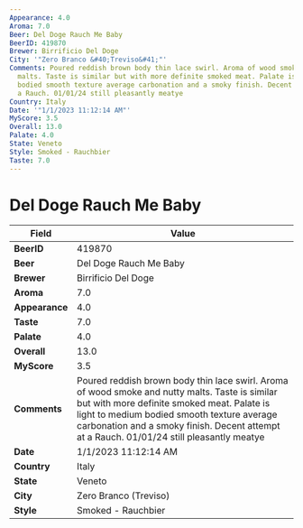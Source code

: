 ```yaml
---
Appearance: 4.0
Aroma: 7.0
Beer: Del Doge Rauch Me Baby
BeerID: 419870
Brewer: Birrificio Del Doge
City: '"Zero Branco &#40;Treviso&#41;"'
Comments: Poured reddish brown body thin lace swirl. Aroma of wood smoke and nutty
  malts. Taste is similar but with more definite smoked meat. Palate is light to medium
  bodied smooth texture average carbonation and a smoky finish. Decent attempt at
  a Rauch. 01/01/24 still pleasantly meatye
Country: Italy
Date: '"1/1/2023 11:12:14 AM"'
MyScore: 3.5
Overall: 13.0
Palate: 4.0
State: Veneto
Style: Smoked - Rauchbier
Taste: 7.0
---
```


# Del Doge Rauch Me Baby

| Field         | Value |
|---------------|-------|
| **BeerID** | 419870 |
| **Beer** | Del Doge Rauch Me Baby |
| **Brewer** | Birrificio Del Doge |
| **Aroma** | 7.0 |
| **Appearance** | 4.0 |
| **Taste** | 7.0 |
| **Palate** | 4.0 |
| **Overall** | 13.0 |
| **MyScore** | 3.5 |
| **Comments** | Poured reddish brown body thin lace swirl. Aroma of wood smoke and nutty malts. Taste is similar but with more definite smoked meat. Palate is light to medium bodied smooth texture average carbonation and a smoky finish. Decent attempt at a Rauch. 01/01/24 still pleasantly meatye |
| **Date** | 1/1/2023 11:12:14 AM |
| **Country** | Italy |
| **State** | Veneto |
| **City** | Zero Branco &#40;Treviso&#41; |
| **Style** | Smoked - Rauchbier |
